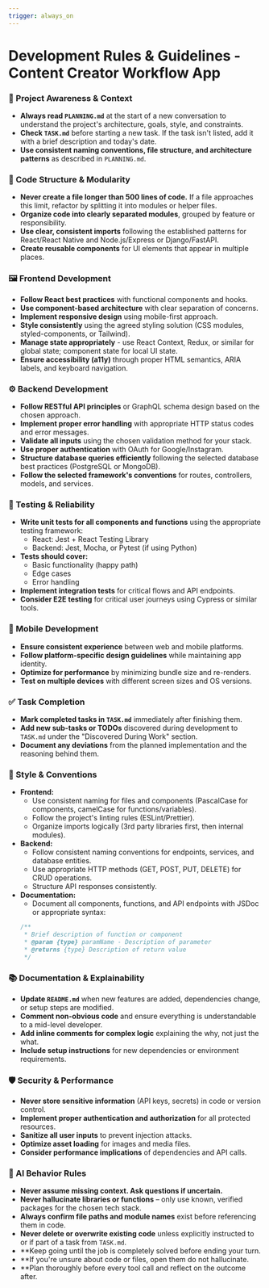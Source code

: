 ```yaml
---
trigger: always_on
---
```


# Development Rules & Guidelines - Content Creator Workflow App

### 🔄 Project Awareness & Context
- **Always read `PLANNING.md`** at the start of a new conversation to understand the project's architecture, goals, style, and constraints.
- **Check `TASK.md`** before starting a new task. If the task isn't listed, add it with a brief description and today's date.
- **Use consistent naming conventions, file structure, and architecture patterns** as described in `PLANNING.md`.

### 🧱 Code Structure & Modularity
- **Never create a file longer than 500 lines of code.** If a file approaches this limit, refactor by splitting it into modules or helper files.
- **Organize code into clearly separated modules**, grouped by feature or responsibility.
- **Use clear, consistent imports** following the established patterns for React/React Native and Node.js/Express or Django/FastAPI.
- **Create reusable components** for UI elements that appear in multiple places.

### 🖼️ Frontend Development
- **Follow React best practices** with functional components and hooks.
- **Use component-based architecture** with clear separation of concerns.
- **Implement responsive design** using mobile-first approach.
- **Style consistently** using the agreed styling solution (CSS modules, styled-components, or Tailwind).
- **Manage state appropriately** - use React Context, Redux, or similar for global state; component state for local UI state.
- **Ensure accessibility (a11y)** through proper HTML semantics, ARIA labels, and keyboard navigation.

### ⚙️ Backend Development
- **Follow RESTful API principles** or GraphQL schema design based on the chosen approach.
- **Implement proper error handling** with appropriate HTTP status codes and error messages.
- **Validate all inputs** using the chosen validation method for your stack.
- **Use proper authentication** with OAuth for Google/Instagram.
- **Structure database queries efficiently** following the selected database best practices (PostgreSQL or MongoDB).
- **Follow the selected framework's conventions** for routes, controllers, models, and services.

### 🧪 Testing & Reliability
- **Write unit tests for all components and functions** using the appropriate testing framework:
  - React: Jest + React Testing Library
  - Backend: Jest, Mocha, or Pytest (if using Python)
- **Tests should cover:**
  - Basic functionality (happy path)
  - Edge cases
  - Error handling
- **Implement integration tests** for critical flows and API endpoints.
- **Consider E2E testing** for critical user journeys using Cypress or similar tools.

### 📱 Mobile Development
- **Ensure consistent experience** between web and mobile platforms.
- **Follow platform-specific design guidelines** while maintaining app identity.
- **Optimize for performance** by minimizing bundle size and re-renders.
- **Test on multiple devices** with different screen sizes and OS versions.

### ✅ Task Completion
- **Mark completed tasks in `TASK.md`** immediately after finishing them.
- **Add new sub-tasks or TODOs** discovered during development to `TASK.md` under the "Discovered During Work" section.
- **Document any deviations** from the planned implementation and the reasoning behind them.

### 📎 Style & Conventions
- **Frontend:**
  - Use consistent naming for files and components (PascalCase for components, camelCase for functions/variables).
  - Follow the project's linting rules (ESLint/Prettier).
  - Organize imports logically (3rd party libraries first, then internal modules).
- **Backend:**
  - Follow consistent naming conventions for endpoints, services, and database entities.
  - Use appropriate HTTP methods (GET, POST, PUT, DELETE) for CRUD operations.
  - Structure API responses consistently.
- **Documentation:**
  - Document all components, functions, and API endpoints with JSDoc or appropriate syntax:
  ```javascript
  /**
   * Brief description of function or component
   * @param {type} paramName - Description of parameter
   * @returns {type} Description of return value
   */
  ```

### 📚 Documentation & Explainability
- **Update `README.md`** when new features are added, dependencies change, or setup steps are modified.
- **Comment non-obvious code** and ensure everything is understandable to a mid-level developer.
- **Add inline comments for complex logic** explaining the why, not just the what.
- **Include setup instructions** for new dependencies or environment requirements.

### 🛡️ Security & Performance
- **Never store sensitive information** (API keys, secrets) in code or version control.
- **Implement proper authentication and authorization** for all protected resources.
- **Sanitize all user inputs** to prevent injection attacks.
- **Optimize asset loading** for images and media files.
- **Consider performance implications** of dependencies and API calls.

### 🧠 AI Behavior Rules
- **Never assume missing context. Ask questions if uncertain.**
- **Never hallucinate libraries or functions** – only use known, verified packages for the chosen tech stack.
- **Always confirm file paths and module names** exist before referencing them in code.
- **Never delete or overwrite existing code** unless explicitly instructed to or if part of a task from `TASK.md`.
- **Keep going until the job is completely solved before ending your turn.
- **If you're unsure about code or files, open them do not hallucinate. 
- **Plan thoroughly before every tool call and reflect on the outcome after. 